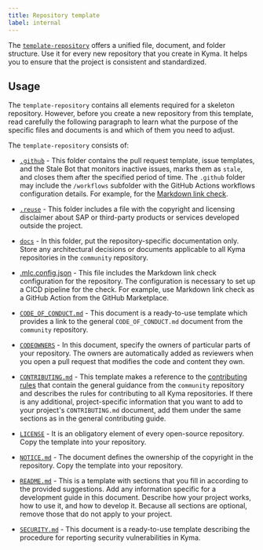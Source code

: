 ```yaml
---
title: Repository template
label: internal
---
```


The [`template-repository`](https://github.com/kyma-project/template-repository) offers a unified file, document, and folder structure. Use it for every new repository that you create in Kyma. It helps you to ensure that the project is consistent and standardized.

## Usage

The `template-repository` contains all elements required for a skeleton repository. However, before you create a new repository from this template, read carefully the following paragraph to learn what the purpose of the specific files and documents is and which of them you need to adjust.

The `template-repository` consists of:

* [`.github`](https://github.com/kyma-project/template-repository/tree/main/.github) - This folder contains the pull request template, issue templates, and the Stale Bot that monitors inactive issues, marks them as `stale`, and closes them after the specified period of time. The `.github` folder may include the `/workflows` subfolder with the GitHub Actions workflows configuration details. For example, for the [Markdown link check](01-new-repository-settings.md#enable-markdown-link-check).

* [`.reuse`](https://github.com/kyma-project/template-repository/tree/main/.reuse) - This folder includes a file with the copyright and licensing disclaimer about SAP or third-party products or services developed outside the project.

* [`docs`](https://github.com/kyma-project/template-repository/tree/main/docs) - In this folder, put the repository-specific documentation only. Store any architectural decisions or documents applicable to all Kyma repositories in the `community` repository.

* [.mlc.config.json](https://github.com/kyma-project/template-repository/blob/main/.mlc.config.json) - This file includes the Markdown link check configuration for the repository. The configuration is necessary to set up a CICD pipeline for the check. For example, use Markdown link check as a GitHub Action from the GitHub Marketplace.

* [`CODE_OF_CONDUCT.md`](https://github.com/kyma-project/template-repository/blob/main/CODE_OF_CONDUCT.md) - This document is a ready-to-use template which provides a link to the general `CODE_OF_CONDUCT.md` document from the `community` repository.

* [`CODEOWNERS`](https://github.com/kyma-project/template-repository/blob/main/CODEOWNERS) - In this document, specify the owners of particular parts of your repository. The owners are automatically added as reviewers when you open a pull request that modifies the code and content they own.

* [`CONTRIBUTING.md`](https://github.com/kyma-project/template-repository/blob/main/CONTRIBUTING.md) - This template makes a reference to the [contributing rules](../../contributing/02-contributing.md) that contain the general guidance from the `community` repository and describes the rules for contributing to all Kyma repositories. If there is any additional, project-specific information that you want to add to your project's `CONTRIBUTING.md` document, add them under the same sections as in the general contributing guide.

* [`LICENSE`](https://github.com/kyma-project/template-repository/blob/main/LICENSE) - It is an obligatory element of every open-source repository. Copy the template into your repository.

* [`NOTICE.md`](https://github.com/kyma-project/template-repository/blob/main/NOTICE.md) - The document defines the ownership of the copyright in the repository. Copy the template into your repository.

* [`README.md`](https://github.com/kyma-project/template-repository/blob/main/README.md) - This is a template with sections that you fill in according to the provided suggestions. Add any information specific for a development guide in this document. Describe how your project works, how to use it, and how to develop it. Because all sections are optional, remove those that do not apply to your project.  

* [`SECURITY.md`](https://github.com/kyma-project/template-repository/blob/main/SECURITY.md) - This document is a ready-to-use template describing the procedure for reporting security vulnerabilities in Kyma.
